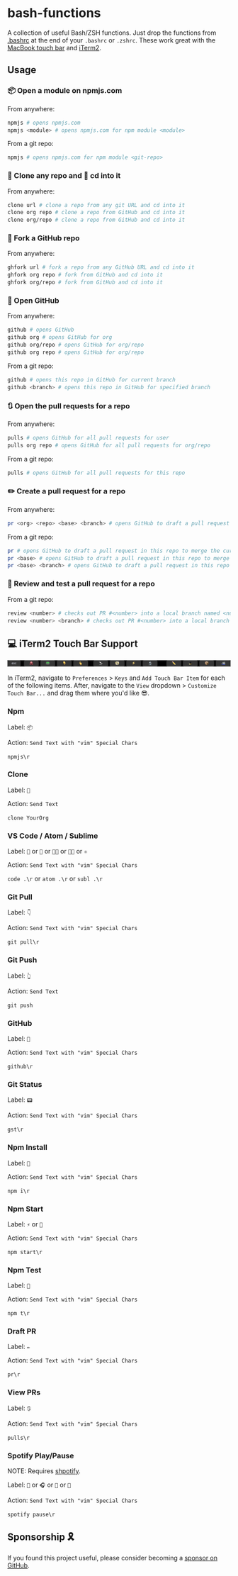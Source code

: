 # bash-functions

A collection of useful Bash/ZSH functions. Just drop the functions from [.bashrc](.bashrc) at the end of your `.bashrc` or `.zshrc`. These work great with the [MacBook touch bar](#-iterm2-touch-bar-support) and [iTerm2](https://www.iterm2.com/).

## Usage

### 📦 Open a module on npmjs.com

From anywhere:

```bash
npmjs # opens npmjs.com
npmjs <module> # opens npmjs.com for npm module <module>
```

From a git repo:

```bash
npmjs # opens npmjs.com for npm module <git-repo>
```

### 🤖 Clone any repo and 🚚 cd into it

From anywhere:

```bash
clone url # clone a repo from any git URL and cd into it
clone org repo # clone a repo from GitHub and cd into it
clone org/repo # clone a repo from GitHub and cd into it
```

### 🍴 Fork a GitHub repo

From anywhere:

```bash
ghfork url # fork a repo from any GitHub URL and cd into it
ghfork org repo # fork from GitHub and cd into it
ghfork org/repo # fork from GitHub and cd into it
```

### 🐙 Open GitHub

From anywhere:

```bash
github # opens GitHub
github org # opens GitHub for org
github org/repo # opens GitHub for org/repo
github org repo # opens GitHub for org/repo
```

From a git repo:

```bash
github # opens this repo in GitHub for current branch
github <branch> # opens this repo in GitHub for specified branch
```

### 🔃 Open the pull requests for a repo

From anywhere:

```bash
pulls # opens GitHub for all pull requests for user
pulls org repo # opens GitHub for all pull requests for org/repo
```

From a git repo:

```bash
pulls # opens GitHub for all pull requests for this repo
```

### ✏️ Create a pull request for a repo

From anywhere:

```bash
pr <org> <repo> <base> <branch> # opens GitHub to draft a pull request in org/repo to merge <branch> into <base>
```

From a git repo:

```bash
pr # opens GitHub to draft a pull request in this repo to merge the current branch into master
pr <base> # opens GitHub to draft a pull request in this repo to merge the current branch into <base>
pr <base> <branch> # opens GitHub to draft a pull request in this repo to merge <branch> into <base>
```

### 🔬 Review and test a pull request for a repo

From a git repo:

```bash
review <number> # checks out PR #<number> into a local branch named <number> for review/testing
review <number> <branch> # checks out PR #<number> into a local branch named <branch> for review/testing
```

## 💻 iTerm2 Touch Bar Support

![iTerm2 Touch Bar](./assets/iterm2-touch-bar.png)

In iTerm2, navigate to `Preferences` > `Keys` and `Add Touch Bar Item` for each of the following items. After, navigate to the `View` dropdown > `Customize Touch Bar...` and drag them where you'd like 😎.

### Npm

Label: `📦`

Action: `Send Text with "vim" Special Chars`

`npmjs\r`

### Clone

Label: `🤖`

Action: `Send Text`

`clone YourOrg `

### VS Code / Atom / Sublime

Label: `🚧` or `🔭` or `👩‍💻` or `👨‍💻` or `⚛️`

Action: `Send Text with "vim" Special Chars`

`code .\r` or `atom .\r` or `subl .\r`

### Git Pull

Label: `👇`

Action: `Send Text with "vim" Special Chars`

`git pull\r`

### Git Push

Label: `👆`

Action: `Send Text`

`git push `

### GitHub

Label: `🐙`

Action: `Send Text with "vim" Special Chars`

`github\r`

### Git Status

Label: `📟`

Action: `Send Text with "vim" Special Chars`

`gst\r`

### Npm Install

Label: `📀`

Action: `Send Text with "vim" Special Chars`

`npm i\r`

### Npm Start

Label: `⚡️` or `🏁`

Action: `Send Text with "vim" Special Chars`

`npm start\r`

### Npm Test

Label: `🔬`

Action: `Send Text with "vim" Special Chars`

`npm t\r`

### Draft PR

Label: `✏️`

Action: `Send Text with "vim" Special Chars`

`pr\r`

### View PRs

Label: `🔃`

Action: `Send Text with "vim" Special Chars`

`pulls\r`

### Spotify Play/Pause

NOTE: Requires [shpotify](https://github.com/hnarayanan/shpotify).

Label: `🎸` or `🎧` or `🎵` or `🎷`

Action: `Send Text with "vim" Special Chars`

`spotify pause\r`

## Sponsorship 🎗

If you found this project useful, please consider becoming a [sponsor on GitHub](https://github.com/sponsors/nathanchapman).
